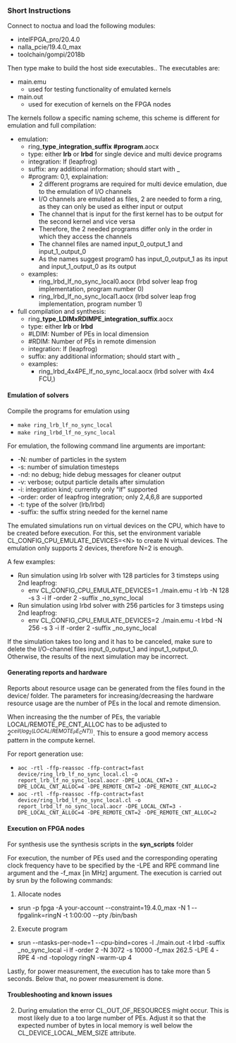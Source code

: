 ### Short Instructions

Connect to noctua and load the following modules: 
- intelFPGA_pro/20.4.0 
- nalla_pcie/19.4.0_max 
- toolchain/gompi/2018b  

Then type make to build the host side executables..
The executables are:
- main.emu
    - used for testing functionality of emulated kernels 
- main.out
    - used for execution of kernels on the FPGA nodes

The kernels follow a specific naming scheme, this scheme is different for emulation and full compilation:
- emulation:
    - ring\_**type**\_**integration**\_**suffix** **#program**.aocx
    - type: either **lrb** or **lrbd** for single device and multi device programs
    - integration: lf (leapfrog)
    - suffix: any additional information; should start with _
    - #program: 0,1, explaination:
        - 2 different programs are required for multi device emulation, due to the emulation of I/O channels
        - I/O channels are emulated as files, 2 are needed to form a ring, as they can only be used as either input or output
        - The channel that is input for the first kernel has to be output for the second kernel and vice versa
        - Therefore, the 2 needed programs differ only in the order in which they access the channels
        - The channel files are named input_0_output_1 and input_1_output_0
        - As the names suggest program0 has input_0_output_1 as its input and input_1_output_0 as its output
    - examples:
        - ring_lrbd_lf_no_sync_local0.aocx (lrbd solver leap frog implementation, program number 0)
        - ring_lrbd_lf_no_sync_local1.aocx (lrbd solver leap frog implementation, program number 1)
- full compilation and synthesis:
    - ring\_**type**\_**LDIMxRDIMPE**\_**integration**\_**suffix**.aocx
    - type: either **lrb** or **lrbd**
    - #LDIM: Number of PEs in local dimension
    - #RDIM: Number of PEs in remote dimension
    - integration: lf (leapfrog)
    - suffix: any additional information; should start with _
    - examples:
        - ring_lrbd_4x4PE_lf_no_sync_local.aocx (lrbd solver with 4x4 FCU,)

#### Emulation of solvers
Compile the programs for emulation using
- ```make ring_lrb_lf_no_sync_local```
- ```make ring_lrbd_lf_no_sync_local```

For emulation, the following command line arguments are important:
- -N: number of particles in the system
- -s: number of simulation timesteps
- -nd: no debug; hide debug messages for cleaner output
- -v: verbose; output particle details after simulation
- -i: integration kind; currently only "lf" supported
- -order: order of leapfrog integration; only 2,4,6,8 are supported
- -t: type of the solver (lrb/lrbd)
- -suffix: the suffix string needed for the kernel name

The emulated simulations run on virtual devices on the CPU, which have to be created before execution. For this, set the environment variable CL_CONFIG_CPU_EMULATE_DEVICES=\<N\> to create N virtual devices. The emulation only supports 2 devices, therefore N=2 is enough.

A few examples:  
- Run simulation using lrb solver with 128 particles for 3 timsteps using 2nd leapfrog:  
    - env CL_CONFIG_CPU_EMULATE_DEVICES=1 ./main.emu -t lrb -N 128 -s 3 -i lf -order 2 -suffix _no_sync_local
- Run simulation using lrbd solver with 256 particles for 3 timsteps using 2nd leapfrog:
    - env CL_CONFIG_CPU_EMULATE_DEVICES=2 ./main.emu -t lrbd -N 256 -s 3 -i lf -order 2 -suffix _no_sync_local

If the simulation takes too long and it has to be canceled, make sure to delete the I/O-channel files input_0_output_1 and input_1_output_0. Otherwise, the results of the next simulation may be incorrect.

#### Generating reports and hardware

Reports about resource usage can be generated from the files found in the device/ folder. The parameters for increasing/decreasing the hardware resource usage are the number of PEs in the local and remote dimension.

When increasing the the number of PEs, the variable LOCAL/REMOTE_PE_CNT_ALLOC has to be adjusted to $`2^{ceil(log_2(LOCAL/REMOTE_PE_CNT))}`$. This to ensure a good memory access pattern in the compute kernel.

For report generation use:  
- ```aoc -rtl -ffp-reassoc -ffp-contract=fast device/ring_lrb_lf_no_sync_local.cl -o report_lrb_lf_no_sync_local.aocr -DPE_LOCAL_CNT=3 -DPE_LOCAL_CNT_ALLOC=4 -DPE_REMOTE_CNT=2 -DPE_REMOTE_CNT_ALLOC=2```
- ```aoc -rtl -ffp-reassoc -ffp-contract=fast device/ring_lrbd_lf_no_sync_local.cl -o report_lrbd_lf_no_sync_local.aocr -DPE_LOCAL_CNT=3 -DPE_LOCAL_CNT_ALLOC=4 -DPE_REMOTE_CNT=2 -DPE_REMOTE_CNT_ALLOC=2```


#### Execution on FPGA nodes 
For synthesis use the synthesis scripts in the **syn_scripts** folder

For execution, the number of PEs used and the corresponding operating clock frequency have to be specified by the -LPE and RPE command line argument and the -f_max [in MHz] argument. The execution is carried out by srun by the following commands:

1. Allocate nodes
- srun -p fpga -A your-account --constraint=19.4.0_max -N 1 --fpgalink=ringN -t 1:00:00 --pty /bin/bash
2. Execute program
- srun --ntasks-per-node=1 --cpu-bind=cores -l ./main.out -t lrbd -suffix _no_sync_local -i lf -order 2 -N 3072 -s 10000 -f_max 262.5 -LPE 4 -RPE 4 -nd -topology ringN -warm-up 4

Lastly, for power measurement, the execution has to take more than 5 seconds. Below that, no power measurement is done.

#### Troubleshooting and known issues

2. During emulation the error CL_OUT_OF_RESOURCES might occur. This is most likely due to a too large number of PEs. Adjust it so that the expected number of bytes in local memory is well below the CL_DEVICE_LOCAL_MEM_SIZE attribute.
